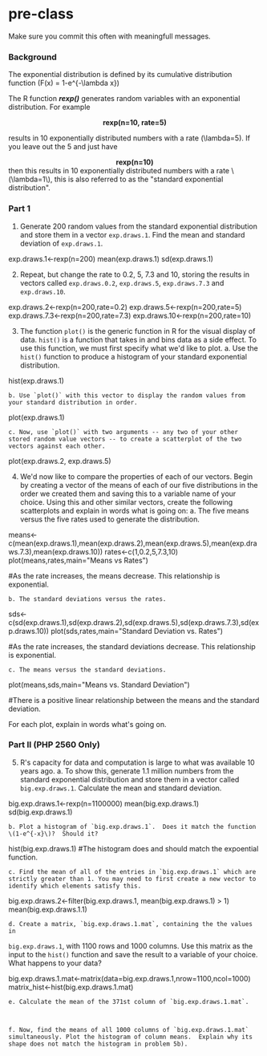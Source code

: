# pre-class


Make sure you commit this often with meaningfull messages. 

### Background

The exponential distribution is defined by its cumulative distribution function
\(F(x) = 1-e^{-\lambda x}\)

The R function ***rexp()*** generates random variables with an exponential distribution. For example 
<center><strong>rexp(n=10, rate=5)</strong> </center>

results in 10 exponentially distributed numbers with a rate \(\lambda=5\). If you leave out the 5 and just have
<center><strong>rexp(n=10) </strong></center>
then this results in 10 exponentially distributed numbers with a rate \(\lambda=1\), this is also referred to as the "standard exponential distribution". 

### Part 1


1. Generate 200 random values from the standard exponential distribution and store them in a vector `exp.draws.1`.  Find the mean and standard deviation of `exp.draws.1`.

exp.draws.1<-rexp(n=200)
mean(exp.draws.1)
sd(exp.draws.1)

2. Repeat, but change the rate to 0.2, 5, 7.3 and 10, storing the results in vectors called  `exp.draws.0.2`,  `exp.draws.5`,  `exp.draws.7.3` and  `exp.draws.10`. 

exp.draws.2<-rexp(n=200,rate=0.2)
exp.draws.5<-rexp(n=200,rate=5)
exp.draws.7.3<-rexp(n=200,rate=7.3)
exp.draws.10<-rexp(n=200,rate=10)

3. The function `plot()` is the generic function in R for the visual display of data. `hist()` is a function that takes in and bins data as a side effect. To use this function, we must first specify what we'd like to plot.
    a. Use the `hist()` function to produce a histogram of your standard exponential distribution. 
    
hist(exp.draws.1)

    b. Use `plot()` with this vector to display the random values from your standard distribution in order.

plot(exp.draws.1)

    c. Now, use `plot()` with two arguments -- any two of your other stored random value vectors -- to create a scatterplot of the two vectors against each other.

plot(exp.draws.2, exp.draws.5)

4. We'd now like to compare the properties of each of our vectors. Begin by creating a vector of the means of each of our five distributions in the order we created them and saving this to a variable name of your choice. Using this and other similar vectors, create the following scatterplots and explain in words what is going on:
    a. The five means versus the five rates used to generate the distribution.
    
means<-c(mean(exp.draws.1),mean(exp.draws.2),mean(exp.draws.5),mean(exp.draws.7.3),mean(exp.draws.10))
rates<-c(1,0.2,5,7.3,10)
plot(means,rates,main="Means vs Rates")

#As the rate increases, the means decrease. This relationship is exponential.

    b. The standard deviations versus the rates.
    
sds<-c(sd(exp.draws.1),sd(exp.draws.2),sd(exp.draws.5),sd(exp.draws.7.3),sd(exp.draws.10))
plot(sds,rates,main="Standard Deviation vs. Rates")

#As the rate increases, the standard deviations decrease. This relationship is exponential.

    c. The means versus the standard deviations.

plot(means,sds,main="Means vs. Standard Deviation")

#There is a positive linear relationship between the means and the standard deviation. 

For each plot, explain in words what's going on.

### Part II (PHP 2560 Only)


5. R's capacity for data and computation is large to what was available 10 years ago. 
    a. To show this, generate 1.1 million numbers from the standard exponential distribution and store them in a vector called `big.exp.draws.1`. Calculate the mean and standard deviation.

big.exp.draws.1<-rexp(n=1100000)
mean(big.exp.draws.1)
sd(big.exp.draws.1)
    
    b. Plot a histogram of `big.exp.draws.1`.  Does it match the function \(1-e^{-x}\)?  Should it? 
    
hist(big.exp.draws.1)
#The histogram does and should match the expoential function. 

    c. Find the mean of all of the entries in `big.exp.draws.1` which are strictly greater than 1. You may need to first create a new vector to identify which elements satisfy this.

big.exp.draws.2<-filter(big.exp.draws.1, mean(big.exp.draws.1) > 1)
mean(big.exp.draws.1.1)

    d. Create a matrix, `big.exp.draws.1.mat`, containing the the values in 
`big.exp.draws.1`, with 1100 rows and 1000 columns. Use this matrix as the input to the `hist()` function and save the result to a variable of your choice. What happens to your data?

big.exp.draws.1.mat<-matrix(data=big.exp.draws.1,nrow=1100,ncol=1000)
matrix_hist<-hist(big.exp.draws.1.mat)

    e. Calculate the mean of the 371st column of `big.exp.draws.1.mat`.
    


    f. Now, find the means of all 1000 columns of `big.exp.draws.1.mat` simultaneously. Plot the histogram of column means.  Explain why its shape does not match the histogram in problem 5b).
   
